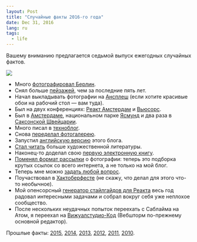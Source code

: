 ```yaml
---
layout: Post
title: "Случайные факты 2016-го года"
date: Dec 31, 2016
lang: ru
tags:
  - life
---
```


Вашему вниманию предлагается седьмой выпуск ежегодных случайных фактов.

![](/images/blog/2016.jpg)

* Много [фотографировал Берлин](http://birdwatcher.ru/blog/5770).
* Снял больше [пейзажей](http://morning.photos/albums/landscapes), чем за последние пять лет.
* Начал выкладывать фотографии на [Ансплеш](https://unsplash.com/@sapegin) (если хотите красивые обои на рабочий стол — вам туда).
* Был на двух конференциях: [Реакт Амстердам](http://blog.sapegin.me/all/react-amsterdam-2016) и [Вьюсорс](http://blog.sapegin.me/all/view-source-2016).
* Был в [Амстердаме](http://birdwatcher.ru/photos/medium/2016-04-17-6646-medium.jpg), национальном парке [Ясмунд](http://morning.photos/albums/landscapes/2016-10-14-9561) и два раза в [Саксонской Швейцарии](http://birdwatcher.ru/blog/5772).
* Много писал в [техноблог](http://blog.sapegin.me/all).
* Снова [переделал фотогалерею](http://birdwatcher.ru/blog/5763).
* Запустил [английскую версию](http://morning.photos/blog/1) этого блога.
* [Стал читать](http://bibla.ru/sapegin/read/) больше художественной литературы.
* Наконец-то доделал свою [первую электронную книгу](http://birdwatcher.ru/blog/5766).
* [Поменял формат рассылки](http://birdwatcher.ru/blog/5765) о фотографии: теперь это подборка крутых ссылок со всего интернета, а не только на мой блог.
* Теперь мне можно [задать любой вопрос](https://github.com/sapegin/ama).
* Поучаствовал в [Хактоберфесте](https://www.instagram.com/p/BOKYmAbFTAU/) (не скажу, что делал для этого что-то необычное).
* Мой опенсорсный [генератор стайлгайдов для Реакта](https://github.com/styleguidist/react-styleguidist) весь год радовал интересными задачами и собрал вокруг себя уже неплохое сообщество.
* После нескольких неудачных попыток переехать с Саблайма на Атом, я переехал на [Вижуалстудио-Код](https://github.com/sapegin/dotfiles/tree/master/vscode) (Вебшторм по-прежнему основной редактор).

Прошлые факты: [2015](http://birdwatcher.ru/blog/5760), [2014](http://birdwatcher.ru/blog/5756), [2013](http://birdwatcher.ru/blog/5719), [2012](http://birdwatcher.ru/blog/5547), [2011](http://birdwatcher.ru/blog/5292), [2010](http://birdwatcher.ru/blog/4922).
